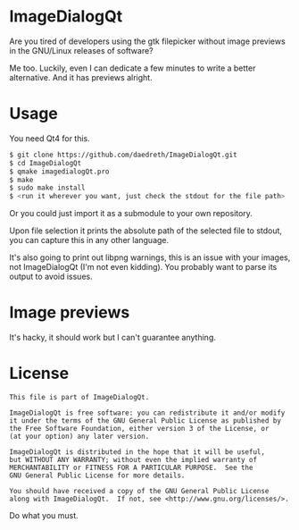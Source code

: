 # ImageDialogQt
Are you tired of developers using the gtk filepicker without image previews in the GNU/Linux releases of software?

Me too. Luckily, even I can dedicate a few minutes to write a better alternative. And it has previews alright.

# Usage

You need Qt4 for this.

  ~~~ sh
  $ git clone https://github.com/daedreth/ImageDialogQt.git
  $ cd ImageDialogQt
  $ qmake imagedialogQt.pro
  $ make
  $ sudo make install
  $ <run it wherever you want, just check the stdout for the file path>
  ~~~

Or you could just import it as a submodule to your own repository.

Upon file selection it prints the absolute path of the selected file to stdout, you can capture this in any other language.

It's also going to print out libpng warnings, this is an issue with your images, not ImageDialogQt (I'm not even kidding).
You probably want to parse its output to avoid issues.

# Image previews

It's hacky, it should work but I can't guarantee anything.

# License

    This file is part of ImageDialogQt.

    ImageDialogQt is free software: you can redistribute it and/or modify
    it under the terms of the GNU General Public License as published by
    the Free Software Foundation, either version 3 of the License, or
    (at your option) any later version.

    ImageDialogQt is distributed in the hope that it will be useful,
    but WITHOUT ANY WARRANTY; without even the implied warranty of
    MERCHANTABILITY or FITNESS FOR A PARTICULAR PURPOSE.  See the
    GNU General Public License for more details.

    You should have received a copy of the GNU General Public License
    along with ImageDialogQt.  If not, see <http://www.gnu.org/licenses/>.



Do what you must.
